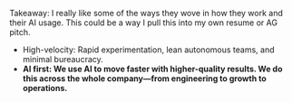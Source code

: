 Takeaway: I really like some of the ways they wove in how they work and their AI usage. This could be a way I pull this into my own resume or AG pitch.

- High-velocity: Rapid experimentation, lean autonomous teams, and minimal bureaucracy.
- **AI first: We use AI to move faster with higher-quality results. We do this across the whole company—from engineering to growth to operations.**